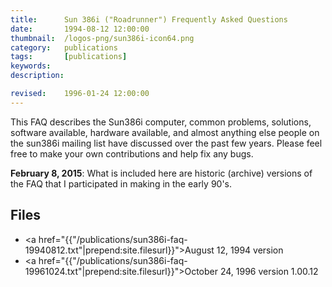 ```yaml
---
title: 		Sun 386i ("Roadrunner") Frequently Asked Questions
date: 		1994-08-12 12:00:00
thumbnail: 	/logos-png/sun386i-icon64.png
category: 	publications
tags: 		[publications]
keywords:
description:

revised:	1996-01-24 12:00:00
---
```

This FAQ describes the Sun386i computer, common problems, solutions,
software available, hardware available, and almost anything else people
on the sun386i mailing list have discussed over the past few
years. Please feel free to make your own contributions and help fix any bugs.

**February 8, 2015**: What is included here are historic (archive)
versions of the FAQ that I participated in making in the early 90's.

## Files

* <a href="{{"/publications/sun386i-faq-19940812.txt"|prepend:site.filesurl}}">August 12, 1994 version</a>
* <a href="{{"/publications/sun386i-faq-19961024.txt"|prepend:site.filesurl}}">October 24, 1996 version 1.00.12</a>
